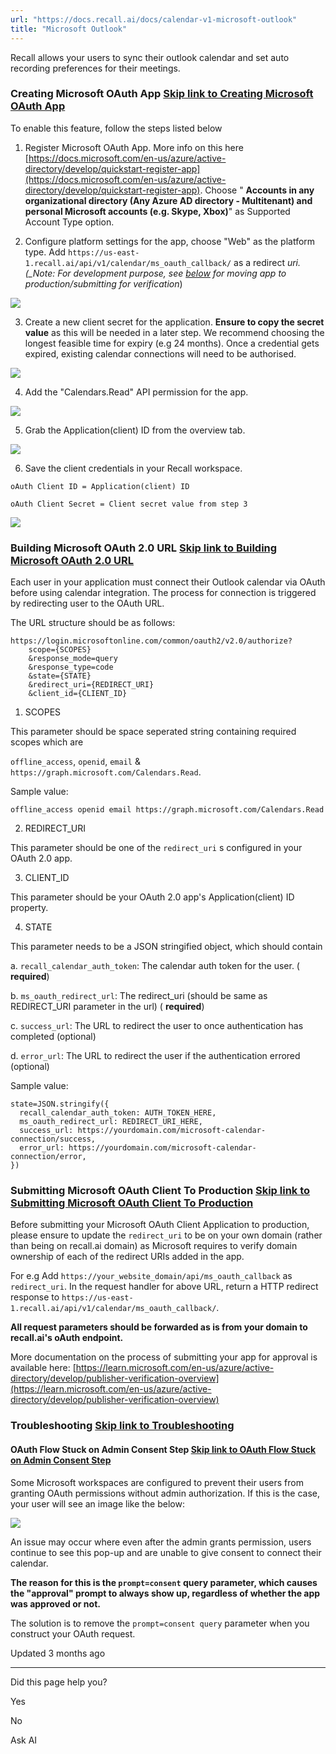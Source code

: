 ```yaml
---
url: "https://docs.recall.ai/docs/calendar-v1-microsoft-outlook"
title: "Microsoft Outlook"
---
```


Recall allows your users to sync their outlook calendar and set auto recording preferences for their meetings.

### Creating Microsoft OAuth App   [Skip link to Creating Microsoft OAuth App](https://docs.recall.ai/docs/calendar-v1-microsoft-outlook\#creating-microsoft-oauth-app)

To enable this feature, follow the steps listed below

1. Register Microsoft OAuth App. More info on this here [https://docs.microsoft.com/en-us/azure/active-directory/develop/quickstart-register-app](https://docs.microsoft.com/en-us/azure/active-directory/develop/quickstart-register-app). Choose " **Accounts in any organizational directory (Any Azure AD directory - Multitenant) and personal Microsoft accounts (e.g. Skype, Xbox)**" as Supported Account Type option.

2. Configure platform settings for the app, choose "Web" as the platform type. Add `https://us-east-1.recall.ai/api/v1/calendar/ms_oauth_callback/` as a redirect _uri. (\_Note: For development purpose, see [below](https://docs.recall.ai/docs/calendar-v1-microsoft-outlook#submitting-ms-oauth-client-to-production) for moving app to production/submitting for verification_)


![](https://files.readme.io/cd7530e-Screenshot_2022-09-08_at_5.13.21_PM.png)

3. Create a new client secret for the application. **Ensure to copy the secret value** as this will be needed in a later step. We recommend choosing the longest feasible time for expiry (e.g 24 months). Once a credential gets expired, existing calendar connections will need to be authorised.

![](https://files.readme.io/e6f109c-Screenshot_2022-09-08_at_5.17.51_PM.png)

4. Add the "Calendars.Read" API permission for the app.

![](https://files.readme.io/60e80c2-Screenshot_2022-09-08_at_5.20.44_PM.png)

5. Grab the Application(client) ID from the overview tab.

![](https://files.readme.io/7003b59-Screenshot_2022-09-08_at_5.23.45_PM.png)

6. Save the client credentials in your Recall workspace.

`oAuth Client ID = Application(client) ID`

`oAuth Client Secret = Client secret value from step 3`

![](https://files.readme.io/9d5100d-Screenshot_2022-09-08_at_5.23.01_PM.png)

### Building Microsoft OAuth 2.0 URL   [Skip link to Building Microsoft OAuth 2.0 URL](https://docs.recall.ai/docs/calendar-v1-microsoft-outlook\#building-microsoft-oauth-20-url)

Each user in your application must connect their Outlook calendar via OAuth before using calendar integration. The process for connection is triggered by redirecting user to the OAuth URL.

The URL structure should be as follows:

```rdmd-code lang- theme-light
https://login.microsoftonline.com/common/oauth2/v2.0/authorize?
    scope={SCOPES}
    &response_mode=query
    &response_type=code
    &state={STATE}
    &redirect_uri={REDIRECT_URI}
    &client_id={CLIENT_ID}

```

1. SCOPES


This parameter should be space seperated string containing required scopes which are

`offline_access`, `openid`, `email` & `https://graph.microsoft.com/Calendars.Read`.

Sample value:

```rdmd-code lang- theme-light
offline_access openid email https://graph.microsoft.com/Calendars.Read

```

2. REDIRECT\_URI


This parameter should be one of the `redirect_uri` s configured in your OAuth 2.0 app.

3. CLIENT\_ID


This parameter should be your OAuth 2.0 app's Application(client) ID property.

4. STATE


This parameter needs to be a JSON stringified object, which should contain


a. `recall_calendar_auth_token`: The calendar auth token for the user. ( **required**)


b. `ms_oauth_redirect_url`: The redirect\_uri (should be same as REDIRECT\_URI parameter in the url) ( **required**)


c. `success_url`: The URL to redirect the user to once authentication has completed (optional)


d. `error_url`: The URL to redirect the user if the authentication errored (optional)


Sample value:

```rdmd-code lang- theme-light
state=JSON.stringify({
  recall_calendar_auth_token: AUTH_TOKEN_HERE,
  ms_oauth_redirect_url: REDIRECT_URI_HERE,
  success_url: https://yourdomain.com/microsoft-calendar-connection/success,
  error_url: https://yourdomain.com/microsoft-calendar-connection/error,
})

```

### Submitting Microsoft OAuth Client To Production   [Skip link to Submitting Microsoft OAuth Client To Production](https://docs.recall.ai/docs/calendar-v1-microsoft-outlook\#submitting-microsoft-oauth-client-to-production)

Before submitting your Microsoft OAuth Client Application to production, please ensure to update the `redirect_uri` to be on your own domain (rather than being on recall.ai domain) as Microsoft requires to verify domain ownership of each of the redirect URIs added in the app.

For e.g Add `https://your_website_domain/api/ms_oauth_callback` as `redirect_uri`. In the request handler for above URL, return a HTTP redirect response to `https://us-east-1.recall.ai/api/v1/calendar/ms_oauth_callback/`.

**All request parameters should be forwarded as is from your domain to recall.ai's oAuth endpoint.**

More documentation on the process of submitting your app for approval is available here: [https://learn.microsoft.com/en-us/azure/active-directory/develop/publisher-verification-overview](https://learn.microsoft.com/en-us/azure/active-directory/develop/publisher-verification-overview)

### Troubleshooting   [Skip link to Troubleshooting](https://docs.recall.ai/docs/calendar-v1-microsoft-outlook\#troubleshooting)

#### OAuth Flow Stuck on Admin Consent Step   [Skip link to OAuth Flow Stuck on Admin Consent Step](https://docs.recall.ai/docs/calendar-v1-microsoft-outlook\#oauth-flow-stuck-on-admin-consent-step)

Some Microsoft workspaces are configured to prevent their users from granting OAuth permissions without admin authorization. If this is the case, your user will see an image like the below:

![](https://files.readme.io/4414c56-admin-consent-required.png)

An issue may occur where even after the admin grants permission, users continue to see this pop-up and are unable to give consent to connect their calendar.

**The reason for this is the `prompt=consent` query parameter, which causes the "approval" prompt to always show up, regardless of whether the app was approved or not.**

The solution is to remove the `prompt=consent query` parameter when you construct your OAuth request.

Updated 3 months ago

* * *

Did this page help you?

Yes

No

Ask AI
